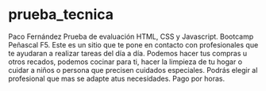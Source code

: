 # prueba_tecnica
Paco Fernández
Prueba de evaluación HTML, CSS y Javascript.
Bootcamp Peñascal F5.
Este es un sitio que te pone en contacto con profesionales que te ayudaran a realizar tareas del día a día.
Podemos hacer tus compras u otros recados, podemos cocinar para ti, hacer la limpieza de tu hogar o cuidar a niños o persona que precisen cuidados especiales.
Podrás elegir al profesional que mas se adapte atus necesidades. 
Pago por horas.